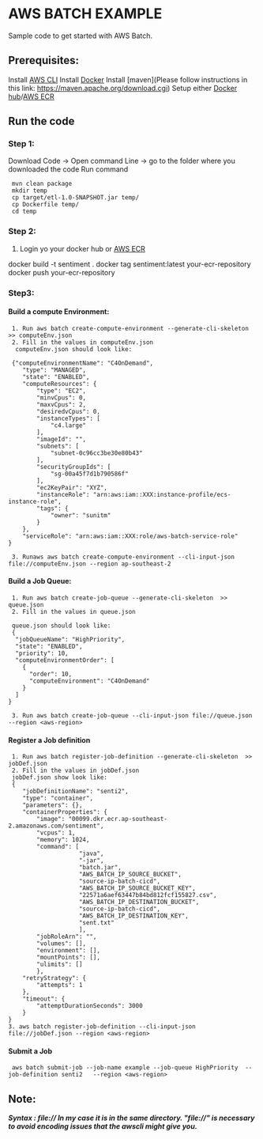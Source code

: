 # AWS BATCH  EXAMPLE
Sample code to get started with AWS Batch.
## Prerequisites:
Install [AWS CLI](https://docs.aws.amazon.com/cli/latest/userguide/cli-chap-install.html)
Install [Docker](https://docs.docker.com/install/)
Install [maven](Please follow instructions in this link: https://maven.apache.org/download.cgi)
Setup either [Docker hub](https://hub.docker.com/signup)/[AWS ECR](https://docs.aws.amazon.com/AmazonECR/latest/userguide/get-set-up-for-amazon-ecr.html)
## Run the code

### Step 1: 
Download Code -> Open command Line -> go to the folder where you downloaded the code
Run command
```
 mvn clean package
 mkdir temp
 cp target/etl-1.0-SNAPSHOT.jar temp/
 cp Dockerfile temp/
 cd temp
 ```

### Step 2:
 1. Login yo your docker hub or [AWS ECR](https://docs.aws.amazon.com/AmazonECR/latest/userguide/ECR_AWSCLI.html)

docker build -t sentiment .
docker tag sentiment:latest your-ecr-repository
docker push your-ecr-repository

### Step3:

#### Build a compute Environment:
```
 1. Run aws batch create-compute-environment --generate-cli-skeleton  >> computeEnv.json 
 2. Fill in the values in computeEnv.json
  computeEnv.json should look like:

 {"computeEnvironmentName": "C4OnDemand",
    "type": "MANAGED",
    "state": "ENABLED",
    "computeResources": {
        "type": "EC2",
        "minvCpus": 0,
        "maxvCpus": 2,
        "desiredvCpus": 0,
        "instanceTypes": [
            "c4.large"
        ],
        "imageId": "",
        "subnets": [
            "subnet-0c96cc3be30e80b43"
        ],
        "securityGroupIds": [
            "sg-00a45f7d1b790586f"
        ],
        "ec2KeyPair": "XYZ",
        "instanceRole": "arn:aws:iam::XXX:instance-profile/ecs-instance-role",
        "tags": {
            "owner": "sunitm"
        }
    },
    "serviceRole": "arn:aws:iam::XXX:role/aws-batch-service-role"
}

 3. Runaws aws batch create-compute-environment --cli-input-json file://computeEnv.json --region ap-southeast-2
```
#### Build a Job Queue:
```
 1. Run aws batch create-job-queue --generate-cli-skeleton  >> queue.json 
 2. Fill in the values in queue.json

 queue.json should look like: 
 {
  "jobQueueName": "HighPriority",
  "state": "ENABLED",
  "priority": 10,
  "computeEnvironmentOrder": [
    {
      "order": 10,
      "computeEnvironment": "C4OnDemand"
    }
  ]
}

 3. Run aws batch create-job-queue --cli-input-json file://queue.json --region <aws-region>
```

#### Register a Job definition
```
 1. Run aws batch register-job-definition --generate-cli-skeleton  >> jobDef.json 
 2. Fill in the values in jobDef.json
 jobDef.json show look like:
 {
    "jobDefinitionName": "senti2",
    "type": "container",
    "parameters": {},
    "containerProperties": {
        "image": "00099.dkr.ecr.ap-southeast-2.amazonaws.com/sentiment",
        "vcpus": 1,
        "memory": 1024,
        "command": [
                    "java",
                    "-jar",
                    "batch.jar",
                    "AWS_BATCH_IP_SOURCE_BUCKET",
                    "source-ip-batch-cicd",
                    "AWS_BATCH_IP_SOURCE_BUCKET_KEY",
                    "22571a6aef63447b84bd812fcf155827.csv",
                    "AWS_BATCH_IP_DESTINATION_BUCKET",
                    "source-ip-batch-cicd",
                    "AWS_BATCH_IP_DESTINATION_KEY",
                    "sent.txt"
                    ],
        "jobRoleArn": "",
        "volumes": [],
        "environment": [],
        "mountPoints": [],
        "ulimits": []    
        },
    "retryStrategy": {
        "attempts": 1
    },
    "timeout": {
        "attemptDurationSeconds": 3000
    }
}    
3. aws batch register-job-definition --cli-input-json file://jobDef.json --region <aws-region>
```

#### Submit a Job
```
 aws batch submit-job --job-name example --job-queue HighPriority  --job-definition senti2   --region <aws-region>
```

## Note:
***Syntax : file://<Path to json file> In my case it is in the same directory.
"file://"  is necessary to avoid encoding issues that the awscli might give you.***









